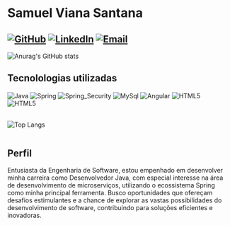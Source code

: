 # Samuel Viana Santana

## [![GitHub](https://img.shields.io/badge/GitHub-100000?style=for-the-badge&logo=github&logoColor=white)](https://github.com/Samuckz?tab=repositories)  [![LinkedIn](https://img.shields.io/badge/LinkedIn-0077B5?style=for-the-badge&logo=linkedin&logoColor=white)](https://www.linkedin.com/in/samuel-viana-963734223/) [![Email](https://img.shields.io/badge/Gmail-D14836?style=for-the-badge&logo=gmail&logoColor=white)](mailto:contato.santanasamuel@gmail.com)

![Anurag's GitHub stats](https://github-readme-stats.vercel.app/api?username=Samuckz&show_icons=true&theme=radical)

## Tecnolologias utilizadas

<div style="display: flex; flex-direction: column; ">
    <div style="display: inline_block">
    <img align="center" alt="Java" src="https://img.shields.io/badge/Java-ED8B00?style=for-the-badge&logo=openjdk&logoColor=white">
    <img align="center" alt="Spring" src="https://img.shields.io/badge/Spring-6DB33F?style=for-the-badge&logo=spring&logoColor=white">
    <img align="center" alt="Spring_Security" src="https://img.shields.io/badge/Spring_Security-6DB33F?style=for-the-badge&logo=Spring-Security&logoColor=white">
    <img align="center" alt="MySql" src="https://img.shields.io/badge/MySQL-00000F?style=for-the-badge&logo=mysql&logoColor=white">
    <img align="center" alt="Angular" src="https://img.shields.io/badge/Angular-DD0031?style=for-the-badge&logo=angular&logoColor=white">
    <img align="center" alt="HTML5" src="https://img.shields.io/badge/HTML5-E34F26?style=for-the-badge&logo=html5&logoColor=white">
    <img align="center" alt="HTML5" src="https://img.shields.io/badge/JavaScript-F7DF1E?style=for-the-badge&logo=javascript&logoColor=black">
</div>

<br>

![Top Langs](https://github-readme-stats.vercel.app/api/top-langs/?username=Samuckz&size_weight=0.5&count_weight=0.5)
</div>


## **Perfil**

Entusiasta da Engenharia de Software, estou empenhado em desenvolver minha carreira como Desenvolvedor Java, com especial interesse na área de desenvolvimento de microserviços, utilizando o ecossistema Spring como minha principal ferramenta. Busco oportunidades que ofereçam desafios estimulantes e a chance de explorar as vastas possibilidades do desenvolvimento de software, contribuindo para soluções eficientes e inovadoras.


